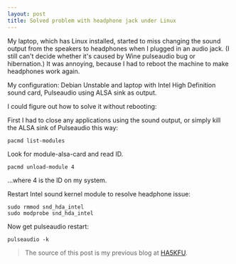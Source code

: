 ```yaml
---
layout: post
title: Solved problem with headphone jack under Linux
---
```

My laptop, which has Linux installed, started to miss changing the sound output from the speakers to headphones when I plugged in an audio jack. (I still can't decide whether it's caused by Wine pulseaudio bug or hibernation.) It was annoying, because I had to reboot the machine to make headphones work again.

My configuration: Debian Unstable and laptop with Intel High Definition sound card, Pulseaudio using ALSA sink as output.

I could figure out how to solve it without rebooting:

First I had to close any applications using the sound output, or simply kill the ALSA sink of Pulseaudio this way:

	pacmd list-modules

Look for module-alsa-card and read ID.

	pacmd unload-module 4

...where 4 is the ID on my system.

Restart Intel sound kernel module to resolve headphone issue:

	sudo rmmod snd_hda_intel
	sudo modprobe snd_hda_intel

Now get pulseaudio restart:

	pulseaudio -k

> The source of this post is my previous blog at [HA5KFU](http://ha5kfu.sch.bme.hu).
